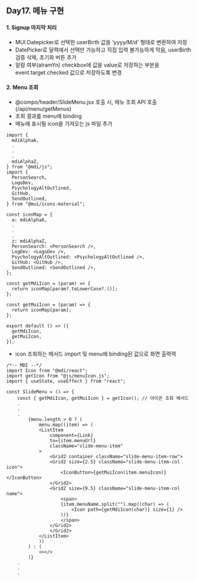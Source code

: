 ## Day17. 메뉴 구현

#### 1. Signup 마지막 처리

- MUI Datepicker로 선택한 userBirth 값을 'yyyy/M/d' 형태로 변환하여 저장
- DatePicker로 달력에서 선택만 가능하고 직접 입력 불가능하게 막음, userBirth 검증 삭제, 초기화 버튼 추가
- 알람 여부(alramYn) checkbox에 값을 value로 저장하는 부분을 event.target.checked 값으로 저장하도록 변경

#### 2. Menu 조회

- @compo/header/SlideMenu.jsx 호출 시, 메뉴 조회 API 호출 (/api/menu/getMenus)
- 조회 결과를 menu에 binding
- 메뉴에 표시될 icon을 가져오는 js 파일 추가

```
import {
  mdiAlphaA,
  .
  .
  .
  mdiAlphaZ,
} from "@mdi/js";
import {
  PersonSearch,
  LogoDev,
  PsychologyAltOutlined,
  GitHub,
  SendOutlined,
} from "@mui/icons-material";

const iconMap = {
  a: mdiAlphaA,
  .
  .
  .
  z: mdiAlphaZ,
  PersonSearch: <PersonSearch />,
  LogDev: <LogoDev />,
  PsychologyAltOutlined: <PsychologyAltOutlined />,
  GitHub: <GitHub />,
  SendOutlined: <SendOutlined />,
};

const getMdiIcon = (param) => {
  return iconMap[param?.toLowerCase?.()];
};

const getMuiIcon = (param) => {
  return iconMap[param];
};

export default () => ({
  getMdiIcon,
  getMuiIcon,
});

```

- icon 조회하는 메서드 import 및 menu에 binding된 값으로 화면 출력력

```
/*-- MDI --*/
import Icon from "@mdi/react";
import getIcon from "@js/menuIcon.js";
import { useState, useEffect } from "react";

const SlideMenu = () => {
    const { getMdiIcon, getMuiIcon } = getIcon(); // 아이콘 조회 메서드
    .
    .
    .
        {menu.length > 0 ? (
            menu.map((item) => (
            <ListItem
                component={Link}
                to={item.menuUrl}
                className="slide-menu-item"
            >
                <Grid2 container className="slide-menu-item-row">
                <Grid2 size={2.5} className="slide-menu-item-col icon">
                    <IconButton>{getMuiIcon(item.menuIcon)}</IconButton>
                </Grid2>
                <Grid2 size={9.5} className="slide-menu-item-col name">
                    <span>
                    {item.menuName.split("").map((char) => (
                        <Icon path={getMdiIcon(char)} size={1} />
                    ))}
                    </span>
                </Grid2>
                </Grid2>
            </ListItem>
            ))
        ) : (
            <></>
        )}
    .
    .
    .

```
